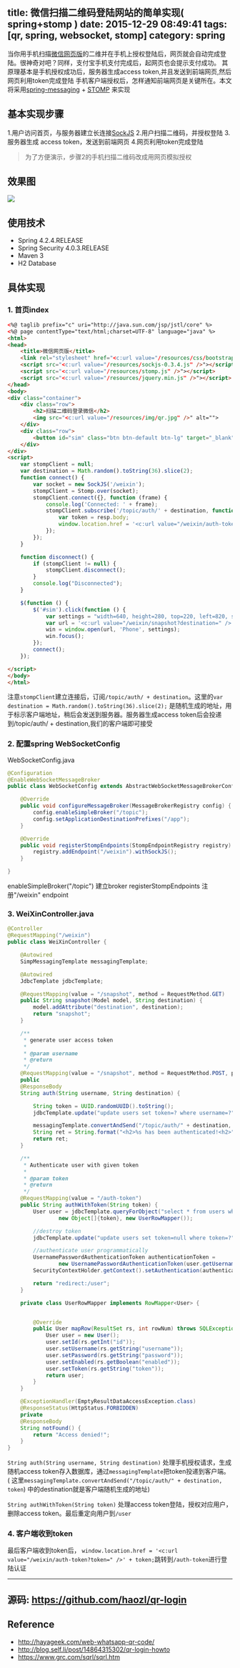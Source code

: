 title: 微信扫描二维码登陆网站的简单实现( spring+stomp )
date: 2015-12-29 08:49:41
tags: [qr, spring, websocket, stomp]
category: spring
---

当你用手机扫描[微信网页版](https://wx.qq.com/)的二维并在手机上授权登陆后，网页就会自动完成登陆。很神奇对吧？同样，支付宝手机支付完成后，起网页也会提示支付成功。
其原理基本是手机授权成功后，服务器生成access token,并且发送到前端网页,然后网页利用token完成登陆
手机客户端授权后，怎样通知前端网页是关键所在。本文将采用[spring-messaging](http://docs.spring.io/spring/docs/current/spring-framework-reference/html/websocket.html) + [STOMP](http://www.wikiwand.com/en/Streaming_Text_Oriented_Messaging_Protocol) 来实现


## 基本实现步骤

1.用户访问首页，与服务器建立长连接[SockJS](https://github.com/sockjs)
2.用户扫描二维码，并授权登陆
3.服务器生成 access token，发送到前端网页
4.网页利用token完成登陆
>为了方便演示，步骤2的手机扫描二维码改成用网页模拟授权

## 效果图
![](/images/7da67a21bdf36180bad3c151593ecbba10cf980c.gif)


## 使用技术
* Spring 4.2.4.RELEASE
* Spring Security 4.0.3.RELEASE
* Maven 3
* H2 Database

## 具体实现

### 1. 首页index
```html
<%@ taglib prefix="c" uri="http://java.sun.com/jsp/jstl/core" %>
<%@ page contentType="text/html;charset=UTF-8" language="java" %>
<html>
<head>
    <title>微信网页版</title>
    <link rel="stylesheet" href="<c:url value="/resources/css/bootstrap.min.css" />">
    <script src="<c:url value="/resources/sockjs-0.3.4.js" />"></script>
    <script src="<c:url value="/resources/stomp.js" />"></script>
    <script src="<c:url value="/resources/jquery.min.js" />"></script>
</head>
<body>
<div class="container">
    <div class="row">
        <h2>扫描二维码登录微信</h2>
        <img src="<c:url value="/resources/img/qr.jpg" />" alt="">
    </div>
    <div class="row">
        <button id="sim" class="btn btn-default btn-lg" target="_blank">模拟手机登陆</button>
    </div>
</div>
<script>
    var stompClient = null;
    var destination = Math.random().toString(36).slice(2);
    function connect() {
        var socket = new SockJS('/weixin');
        stompClient = Stomp.over(socket);
        stompClient.connect({}, function (frame) {
            console.log('Connected: ' + frame);
            stompClient.subscribe('/topic/auth/' + destination, function (resp) {
                var token = resp.body;
                window.location.href = '<c:url value="/weixin/auth-token?token=" />' + token;
            });
        });
    }

    function disconnect() {
        if (stompClient != null) {
            stompClient.disconnect();
        }
        console.log("Disconnected");
    }

    $(function () {
        $('#sim').click(function () {
            var settings = "width=640, height=280, top=220, left=820, scrollbars=no, location=no, directories=no, status=no, menubar=no, toolbar=no, resizable=no, dependent=no";
            var url = '<c:url value="/weixin/snapshot?destination=" />' + destination;
            win = window.open(url, 'Phone', settings);
            win.focus();
        });
        connect();
    });

</script>
</body>
</html>

```
注意`stompClient`建立连接后，订阅`/topic/auth/ + destination`。这里的`var destination = Math.random().toString(36).slice(2);`
是随机生成的地址，用于标示客户端地址，稍后会发送到服务器。服务器生成access token后会投递到/topic/auth/ + destination,我们的客户端即可接受


### 2. 配置spring WebSocketConfig
WebSocketConfig.java
```java
@Configuration
@EnableWebSocketMessageBroker
public class WebSocketConfig extends AbstractWebSocketMessageBrokerConfigurer {

    @Override
    public void configureMessageBroker(MessageBrokerRegistry config) {
        config.enableSimpleBroker("/topic");
        config.setApplicationDestinationPrefixes("/app");
    }

    @Override
    public void registerStompEndpoints(StompEndpointRegistry registry) {
        registry.addEndpoint("/weixin").withSockJS();
    }

}
```
enableSimpleBroker("/topic") 建立broker
registerStompEndpoints 注册"/weixin" endpoint


### 3. WeiXinController.java
```java
@Controller
@RequestMapping("/weixin")
public class WeiXinController {

    @Autowired
    SimpMessagingTemplate messagingTemplate;

    @Autowired
    JdbcTemplate jdbcTemplate;

    @RequestMapping(value = "/snapshot", method = RequestMethod.GET)
    public String snapshot(Model model, String destination) {
        model.addAttribute("destination", destination);
        return "snapshot";
    }

    /**
     * generate user access token
     *
     * @param username
     * @return
     */
    @RequestMapping(value = "/snapshot", method = RequestMethod.POST, produces = MediaType.TEXT_HTML_VALUE)
    public
    @ResponseBody
    String auth(String username, String destination) {

        String token = UUID.randomUUID().toString();
        jdbcTemplate.update("update users set token=? where username=?", token, username);

        messagingTemplate.convertAndSend("/topic/auth/" + destination, token);
        String ret = String.format("<h2>%s has been authenticated!<h2>", username);
        return ret;
    }

    /**
     * Authenticate user with given token
     *
     * @param token
     * @return
     */
    @RequestMapping(value = "/auth-token")
    public String authWithToken(String token) {
        User user = jdbcTemplate.queryForObject("select * from users where token=?",
                new Object[]{token}, new UserRowMapper());

        //destroy token
        jdbcTemplate.update("update users set token=null where token=?", user.getToken());

        //authenticate user programmatically
        UsernamePasswordAuthenticationToken authenticationToken =
                new UsernamePasswordAuthenticationToken(user.getUsername(), user.getPassword());
        SecurityContextHolder.getContext().setAuthentication(authenticationToken);

        return "redirect:/user";
    }

    private class UserRowMapper implements RowMapper<User> {


        @Override
        public User mapRow(ResultSet rs, int rowNum) throws SQLException {
            User user = new User();
            user.setId(rs.getInt("id"));
            user.setUsername(rs.getString("username"));
            user.setPassword(rs.getString("password"));
            user.setEnabled(rs.getBoolean("enabled"));
            user.setToken(rs.getString("token"));
            return user;
        }
    }

    @ExceptionHandler(EmptyResultDataAccessException.class)
    @ResponseStatus(HttpStatus.FORBIDDEN)
    private
    @ResponseBody
    String notFound() {
        return "Access denied!";
    }
}

```
`String auth(String username, String destination)` 处理手机授权请求，生成随机access token存入数据库，通过`messagingTemplate`把token投递到客户端。
( 这里`messagingTemplate.convertAndSend("/topic/auth/" + destination, token`) 中的destination就是客户端随机生成的地址)


`String authWithToken(String token)` 处理access token登陆，授权对应用户，删除access token。最后重定向用户到`/user`


### 4. 客户端收到token
最后客户端收到token后， `window.location.href = '<c:url value="/weixin/auth-token?token=" />' + token;`跳转到`/auth-token`进行登陆认证

---
## 源码: https://github.com/haozl/qr-login

## Reference
* http://hayageek.com/web-whatsapp-qr-code/
* http://blog.self.li/post/14864315302/qr-login-howto
* https://www.grc.com/sqrl/sqrl.htm